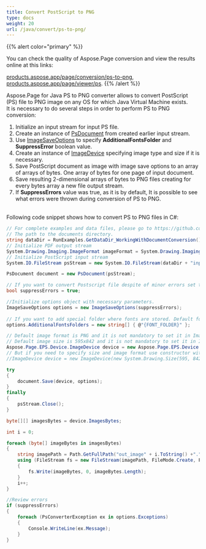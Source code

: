 ```yaml
---
title: Convert PostScript to PNG
type: docs
weight: 20
url: /java/convert/ps-to-png/
---
```


{{% alert color="primary" %}} 

You can check the quality of Aspose.Page conversion and view the results online at this links:

[products.aspose.app/page/conversion/ps-to-png](https://products.aspose.app/page/conversion/ps-to-png),
[products.aspose.app/page/viewer/ps](https://products.aspose.app/page/viewer/ps). {{% /alert %}} 

Aspose.Page for Java PS to PNG converter allows to convert PostScript (PS) file to PNG image on any OS for which Java Virtual Machine exists.
<br>It is necessary to do several steps in order to perform PS to PNG conversion:
1. Initialize an input stream for input PS file.
2. Create an instance of [PsDocument](https://apireference.aspose.com/page/java/com.aspose.eps/psdocument) from created earlier input stream.
4. Use [ImageSaveOptions](https://apireference.aspose.com/page/java/com.aspose.eps.device/imagesaveoptions) to specify **AdditionalFontsFolder** and **SuppressError** boolean value.
5. Create an instance of [ImageDevice](https://apireference.aspose.com/page/java/com.aspose.eps.device/imagedevice) specifying image type and size if it is necessary.
6. Save PostScript document as image with image save options to an array of arrays of bytes. One array of bytes for one page of input document.
7. Save resulting 2-dimensional arrays of bytes to PNG files creating for every bytes array a new file output stream.
8. If **SuppressErrors** value was true, as it is by default, It is possible to see what errors were thrown during conversion of PS to PNG.

<br>Following code snippet shows how to convert PS to PNG files in C#:
<br>
```C#
// For complete examples and data files, please go to https://github.com/aspose-page/Aspose.Page-for-Java
// The path to the documents directory.
string dataDir = RunExamples.GetDataDir_WorkingWithDocumentConversion();
// Initialize PDF output stream
System.Drawing.Imaging.ImageFormat imageFormat = System.Drawing.Imaging.ImageFormat.Png;
// Initialize PostScript input stream
System.IO.FileStream psStream = new System.IO.FileStream(dataDir + "inputForImage.ps", System.IO.FileMode.Open, System.IO.FileAccess.Read);

PsDocument document = new PsDocument(psStream);

// If you want to convert Postscript file despite of minor errors set this flag
bool suppressErrors = true;

//Initialize options object with necessary parameters.
ImageSaveOptions options = new ImageSaveOptions(suppressErrors);
            
// If you want to add special folder where fonts are stored. Default fonts folder in OS is always included.
options.AdditionalFontsFolders = new string[] { @"{FONT_FOLDER}" };

// Default image format is PNG and it is not mandatory to set it in ImageDevice
// Default image size is 595x842 and it is not mandatory to set it in ImageDevice
Aspose.Page.EPS.Device.ImageDevice device = new Aspose.Page.EPS.Device.ImageDevice();
// But if you need to specify size and image format use constructor with parameters
//ImageDevice device = new ImageDevice(new System.Drawing.Size(595, 842), imageFormat);

try
{
    document.Save(device, options);
}
finally
{
    psStream.Close();
}

byte[][] imagesBytes = device.ImagesBytes;

int i = 0;

foreach (byte[] imageBytes in imagesBytes)
{
    string imagePath = Path.GetFullPath("out_image" + i.ToString() +"." + imageFormat.ToString().ToLower());
    using (FileStream fs = new FileStream(imagePath, FileMode.Create, FileAccess.Write))
    {
        fs.Write(imageBytes, 0, imageBytes.Length);
    }
    i++;
}

//Review errors
if (suppressErrors)
{
    foreach (PsConverterException ex in options.Exceptions)
    {
        Console.WriteLine(ex.Message);
    }
}
```

